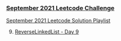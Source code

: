 ### [September 2021 Leetcode Challenge](https://leetcode.com/explore/featured/card/september-leetcoding-challenge-2021/)

[September 2021 Leetcode Solution Playlist](https://www.youtube.com/playlist?list=PLEI-q7w3s9gTNU412xW8kV1xQ8upnrN0a)


9. [ReverseLinkedList - Day 9](https://github.com/wupangyen/Code-Buff/blob/main/September-2021/LargestPlusSign.java)
